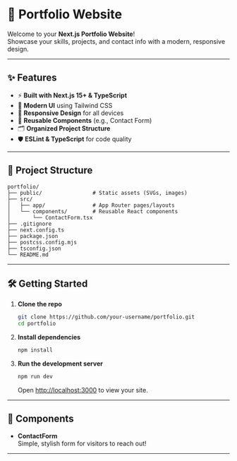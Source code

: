 # 🚀 Portfolio Website

Welcome to your **Next.js Portfolio Website**!  
Showcase your skills, projects, and contact info with a modern, responsive design.

---

## ✨ Features

- ⚡ **Built with Next.js 15+ & TypeScript**
- 🎨 **Modern UI** using Tailwind CSS
- 📱 **Responsive Design** for all devices
- 🧩 **Reusable Components** (e.g., Contact Form)
- 🗂️ **Organized Project Structure**
- 🛡️ **ESLint & TypeScript** for code quality

---

## 📁 Project Structure

```
portfolio/
├── public/                # Static assets (SVGs, images)
├── src/
│   ├── app/               # App Router pages/layouts
│   └── components/        # Reusable React components
│       └── ContactForm.tsx
├── .gitignore
├── next.config.ts
├── package.json
├── postcss.config.mjs
├── tsconfig.json
└── README.md
```

---

## 🛠️ Getting Started

1. **Clone the repo**
   ```bash
   git clone https://github.com/your-username/portfolio.git
   cd portfolio
   ```

2. **Install dependencies**
   ```bash
   npm install
   ```

3. **Run the development server**
   ```bash
   npm run dev
   ```
   Open [http://localhost:3000](http://localhost:3000) to view your site.

---

## 🧩 Components

- **ContactForm**  
  Simple, stylish form for visitors to reach out!

---